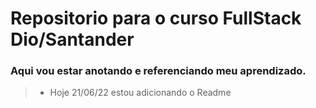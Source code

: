# Repositorio para o curso FullStack Dio/Santander

### Aqui vou estar anotando e referenciando meu aprendizado.

> - Hoje 21/06/22 estou adicionando o Readme
